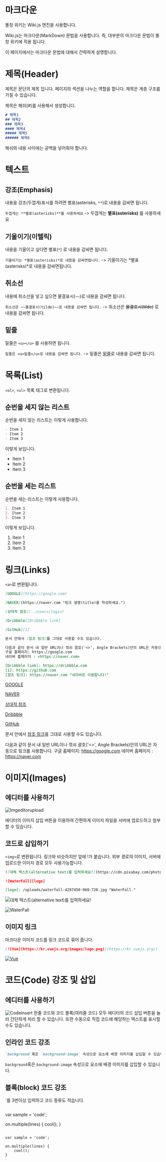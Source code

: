 <!-- TITLE: 문서 작성법 -->
<!-- SUBTITLE: 똘창 위키의 문법 설명 -->

# 마크다운
똘창 위키는 Wiki.js 엔진을 사용합니다.

Wiki.js는 마크다운(MarkDown) 문법을 사용합니다. 즉, 대부분의 마크다운 문법이 똘창 위키에 적용 됩니다.

이 페이지에서는 마크다운 문법에 대해서 간략하게 설명합니다.

# 제목(Header)
제목은 문단의 제목 입니다. 페이지의 섹션을 나누는 역할을 합니다.
제목은 계층 구조를 가질 수 있습니다.

제목은 해쉬(#)를 사용해서 생성합니다.

```markdown
# 제목1
## 제목2
### 제목3
#### 제목4
##### 제목5
###### 제목6
```

해쉬와 내용 사이에는 공백을 넣어줘야 합니다.

# 텍스트

## 강조(Emphasis)
내용을 강조(두껍게)표시를 하려면 별표(asterisks, `**`)로 내용을 감싸면 됩니다.

`두껍게는 **별표(asterisks)**를 사용하세요` -> 두껍게는 **별표(asterisks)** 를 사용하세요

## 기울이기(이텔릭)
내용을 기울이고 싶다면 별표(`*`) 로 내용을 감싸면 됩니다.

`기울이기는 *별표(asterisks)*로 내용을 감싸면됩니다.` -> 기울이기는 *별표(asterisks)*로 내용을 감싸면됩니다. 

## 취소선
내용에 취소선을 넣고 싶으면 물결표시(`~~`)로 내용을 감싸면 됩니다.

`취소선은 ~~물결표시(tilde)~~로 내용을 감싸면 됩니다.` -> 취소선은 ~~물결표시(tilde)~~ 로 내용을 감싸면 됩니다.

## 밑줄
밑줄은 `<u></u>` 를 사용하면 됩니다.

`밑줄은 <u>밑줄</u>로 내용을 감싸면 됩니다.` -> 밑줄은 <u>밑줄</u>로 내용을 감싸면 됩니다.

# 목록(List)
`<ol>`, `<ul>` 목록 태그로 변환됩니다.

## 순번을 세지 않는 리스트
순번을 세지 않는 리스트는 이렇게 사용합니다.


```markdown
- Item 1
- Item 2
- Item 3
```

이렇게 보입니다.

- Item 1
- Item 2
- Item 3

## 순번을 세는 리스트
순번을 세는 리스트는 이렇게 사용합니다.


```markdown
1. Item 1
2. Item 2
3. Item 3
```

이렇게 보입니다.

1. Item 1
2. Item 2
3. Item 3

# 링크(Links)
`<a>`로 변환됩니다.

```markdown
[GOOGLE](https://google.com)

[NAVER](https://naver.com "링크 설명(title)을 작성하세요.")

[상대적 참조](../users/login)

[Dribbble][Dribbble link]

[GitHub][1]

문서 안에서 [참조 링크]를 그대로 사용할 수도 있습니다.

다음과 같이 문서 내 일반 URL이나 꺾쇠 괄호('<>', Angle Brackets)안의 URL은 자동으로 링크를 사용합니다.
구글 홈페이지: https://google.com
네이버 홈페이지 : <https://naver.com>

[Dribbble link]: https://dribbble.com
[1]: https://github.com
[참조 링크]: https://naver.com "네이버로 이동합니다!"
```

[GOOGLE](https://google.com)

[NAVER](https://naver.com "링크 설명(title)을 작성하세요.")

[상대적 참조](../users/login)

[Dribbble][Dribbble link]

[GitHub][1]

문서 안에서 [참조 링크]를 그대로 사용할 수도 있습니다.

다음과 같이 문서 내 일반 URL이나 꺾쇠 괄호('<>', Angle Brackets)안의 URL은 자동으로 링크를 사용합니다.
구글 홈페이지: https://google.com
네이버 홈페이지 : <https://naver.com>

[Dribbble link]: https://dribbble.com
[1]: https://github.com
[참조 링크]: https://naver.com "네이버로 이동합니다!"

# 이미지(Images)
## 에디터를 사용하기
![Imgeditorupload](/uploads/imgeditorupload.png "Imgeditorupload")

에디터의 이미지 삽입 버튼을 이용하여 간편하게 이미지 파일을 서버에 업로드하고 첨부할 수 있습니다.

## 코드로 삽입하기

`<img>`로 변환됩니다.
링크와 비슷하지만 앞에 !가 붙습니다.
외부 경로의 이미지, 서버에 업로드한 이미지 경로 모두 사용가능합니다.

```markdown
![대체 텍스트(alternative text)를 입력하세요!](https://cdn.pixabay.com/photo/2019/09/21/09/07/flamingo-4493419_960_720.jpg "링크 설명(title)을 작성하세요.")

![WaterFall][logo]

[logo]: /uploads/waterfall-4297450-960-720.jpg "WaterFall."
```

![대체 텍스트(alternative text)를 입력하세요!](https://cdn.pixabay.com/photo/2019/09/21/09/07/flamingo-4493419_960_720.jpg "링크 설명(title)을 작성하세요.")

![WaterFall][logo]

[logo]: /uploads/waterfall-4297450-960-720.jpg "WaterFall."

## 이미지 링크
마크다운 이미지 코드를 링크 코드로 묶어 줍니다.

```markdown
[![Vue](https://kr.vuejs.org/images/logo.png)](https://kr.vuejs.org/)
```

[![Vue](https://kr.vuejs.org/images/logo.png)](https://kr.vuejs.org/)

# 코드(Code) 강조 및 삽입
## 에디터를 사용하기
![Codeinsert](/uploads/codeinsert.png "Codeinsert")
한줄 코드와 코드 블록(여러줄 코드) 모두 에디터의 코드 삽입 버튼을 눌러 간단하게 처리 할 수 있습니다.
또한 수동으로 직접 코드에 해당하는 텍스트를 표시할 수도 있습니다.

## 인라인 코드 강조

```markdown
`background`혹은 `background-image` 속성으로 요소에 배경 이미지를 삽입할 수 있습니다.
```

`background`혹은 `background-image` 속성으로 요소에 배경 이미지를 삽입할 수 있습니다.

## 블록(block) 코드 강조

`를 3번이상 입력하고 코드 종류도 적습니다.


```markdown
```
var sample = 'code';

on.multiple(lines) {
    cool();
}
```
```

```
var sample = 'code';

on.multiple(lines) {
    cool();
}
```
